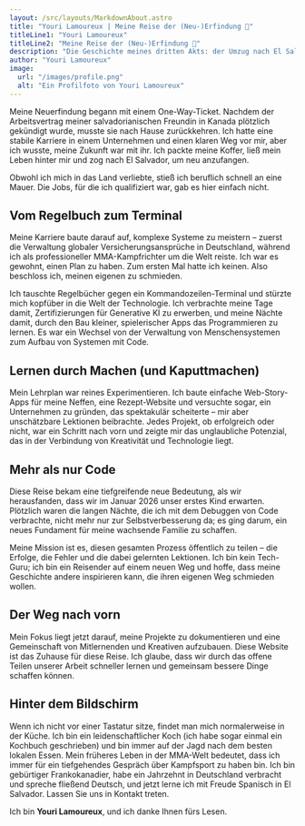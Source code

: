 ```yaml
---
layout: /src/layouts/MarkdownAbout.astro
title: "Youri Lamoureux | Meine Reise der (Neu-)Erfindung 🚀"
titleLine1: "Youri Lamoureux"
titleLine2: "Meine Reise der (Neu-)Erfindung 🚀"
description: "Die Geschichte meines dritten Akts: der Umzug nach El Salvador, das Codenlernen und der Aufbau einer neuen Zukunft."
author: "Youri Lamoureux"
image:
  url: "/images/profile.png"
  alt: "Ein Profilfoto von Youri Lamoureux"
---
```


Meine Neuerfindung begann mit einem One-Way-Ticket. Nachdem der Arbeitsvertrag meiner salvadorianischen Freundin in Kanada plötzlich gekündigt wurde, musste sie nach Hause zurückkehren. Ich hatte eine stabile Karriere in einem Unternehmen und einen klaren Weg vor mir, aber ich wusste, meine Zukunft war mit ihr. Ich packte meine Koffer, ließ mein Leben hinter mir und zog nach El Salvador, um neu anzufangen.

Obwohl ich mich in das Land verliebte, stieß ich beruflich schnell an eine Mauer. Die Jobs, für die ich qualifiziert war, gab es hier einfach nicht.

## Vom Regelbuch zum Terminal

Meine Karriere baute darauf auf, komplexe Systeme zu meistern – zuerst die Verwaltung globaler Versicherungsansprüche in Deutschland, während ich als professioneller MMA-Kampfrichter um die Welt reiste. Ich war es gewohnt, einen Plan zu haben. Zum ersten Mal hatte ich keinen. Also beschloss ich, meinen eigenen zu schmieden.

Ich tauschte Regelbücher gegen ein Kommandozeilen-Terminal und stürzte mich kopfüber in die Welt der Technologie. Ich verbrachte meine Tage damit, Zertifizierungen für Generative KI zu erwerben, und meine Nächte damit, durch den Bau kleiner, spielerischer Apps das Programmieren zu lernen. Es war ein Wechsel von der Verwaltung von Menschensystemen zum Aufbau von Systemen mit Code.

## Lernen durch Machen (und Kaputtmachen)

Mein Lehrplan war reines Experimentieren. Ich baute einfache Web-Story-Apps für meine Neffen, eine Rezept-Website und versuchte sogar, ein Unternehmen zu gründen, das spektakulär scheiterte – mir aber unschätzbare Lektionen beibrachte. Jedes Projekt, ob erfolgreich oder nicht, war ein Schritt nach vorn und zeigte mir das unglaubliche Potenzial, das in der Verbindung von Kreativität und Technologie liegt.

## Mehr als nur Code

Diese Reise bekam eine tiefgreifende neue Bedeutung, als wir herausfanden, dass wir im Januar 2026 unser erstes Kind erwarten. Plötzlich waren die langen Nächte, die ich mit dem Debuggen von Code verbrachte, nicht mehr nur zur Selbstverbesserung da; es ging darum, ein neues Fundament für meine wachsende Familie zu schaffen.

Meine Mission ist es, diesen gesamten Prozess öffentlich zu teilen – die Erfolge, die Fehler und die dabei gelernten Lektionen. Ich bin kein Tech-Guru; ich bin ein Reisender auf einem neuen Weg und hoffe, dass meine Geschichte andere inspirieren kann, die ihren eigenen Weg schmieden wollen.

## Der Weg nach vorn

Mein Fokus liegt jetzt darauf, meine Projekte zu dokumentieren und eine Gemeinschaft von Mitlernenden und Kreativen aufzubauen. Diese Website ist das Zuhause für diese Reise. Ich glaube, dass wir durch das offene Teilen unserer Arbeit schneller lernen und gemeinsam bessere Dinge schaffen können.

## Hinter dem Bildschirm

Wenn ich nicht vor einer Tastatur sitze, findet man mich normalerweise in der Küche. Ich bin ein leidenschaftlicher Koch (ich habe sogar einmal ein Kochbuch geschrieben) und bin immer auf der Jagd nach dem besten lokalen Essen. Mein früheres Leben in der MMA-Welt bedeutet, dass ich immer für ein tiefgehendes Gespräch über Kampfsport zu haben bin. Ich bin gebürtiger Frankokanadier, habe ein Jahrzehnt in Deutschland verbracht und spreche fließend Deutsch, und jetzt lerne ich mit Freude Spanisch in El Salvador. Lassen Sie uns in Kontakt treten.

Ich bin **Youri Lamoureux**, und ich danke Ihnen fürs Lesen.